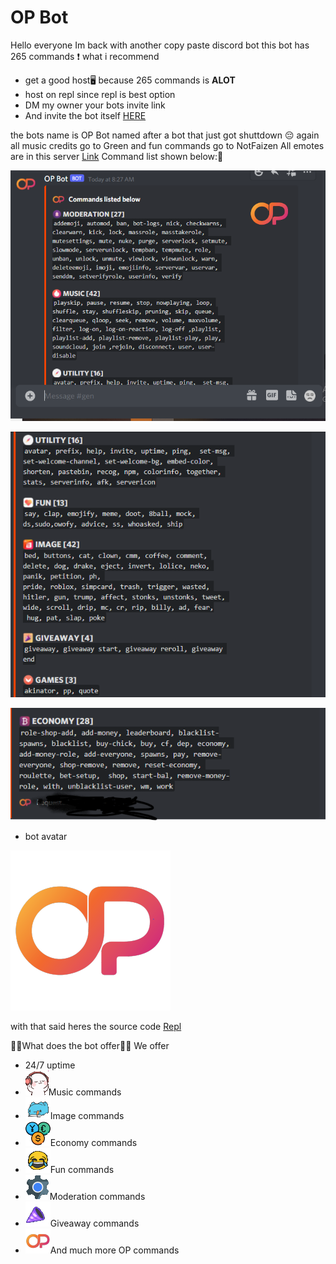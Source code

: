 # OP Bot
Hello everyone
Im back with another copy paste discord bot
this bot has 265 commands ❗ what i recommend
- get a good host🖥️ because 265 commands is **ALOT**
- host on repl since repl is best option
- DM my owner your bots invite link
- And invite the bot itself [HERE](https://discord.com/api/oauth2/authorize?client_id=896133866874613820&permissions=8&scope=bot)
 
 
the bots name is OP Bot named after a bot that just got shuttdown 😔
again all music credits go to Green and fun commands go to NotFaizen
All emotes are in this server [Link](https://discord.gg/t759rpbgDG)
Command list shown below:🥂

![Page 1](https://github.com/Snipedprox/images/blob/main/ss1.png?raw=true)

![Page 2](https://github.com/Snipedprox/images/blob/main/ss2.png?raw=true)

![Page 3](https://github.com/Snipedprox/images/blob/main/ss3.png?raw=true)


- bot avatar

![Avatar](https://github.com/Snipedprox/images/blob/main/op.png?raw=true)

with that said heres the source code [Repl](https://replit.com/@Snipedprox/OP#README.md)


:herb::blossom:What does the bot offer:blossom::herb:
We offer
- 24/7 uptime
- ![ ](https://github.com/Snipedprox/images/blob/main/music.gif?raw=true)Music commands
- ![ ](https://github.com/Snipedprox/images/blob/main/imageee.gif?raw=true)Image commands
- ![ ](https://github.com/Snipedprox/images/blob/main/891282235016216626.png?raw=true)Economy commands
- ![ ](https://github.com/Snipedprox/images/blob/main/fun.gif?raw=true)Fun commands
- ![ ](https://github.com/Snipedprox/images/blob/main/mod.gif?raw=true)Moderation commands
- ![ ](https://github.com/Snipedprox/images/blob/main/giveaway.gif?raw=true)Giveaway commands
- ![ ](https://github.com/Snipedprox/images/blob/main/tinyop.png?raw=true)And much more OP commands
